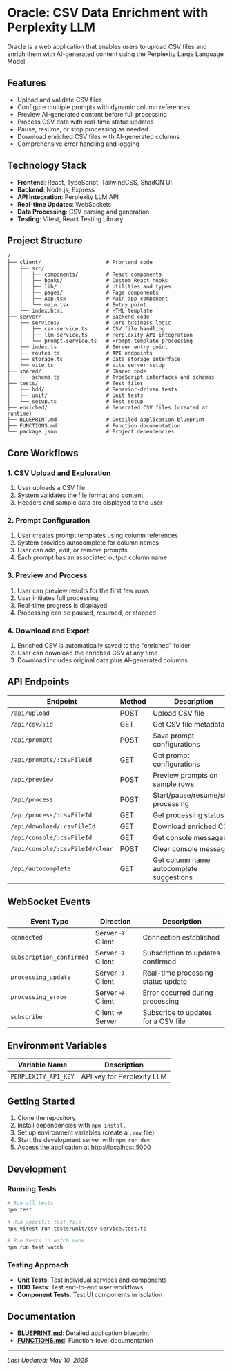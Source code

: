 # Oracle: CSV Data Enrichment with Perplexity LLM

Oracle is a web application that enables users to upload CSV files and enrich them with AI-generated content using the Perplexity Large Language Model.

## Features

- Upload and validate CSV files
- Configure multiple prompts with dynamic column references
- Preview AI-generated content before full processing
- Process CSV data with real-time status updates
- Pause, resume, or stop processing as needed
- Download enriched CSV files with AI-generated columns
- Comprehensive error handling and logging

## Technology Stack

- **Frontend**: React, TypeScript, TailwindCSS, ShadCN UI
- **Backend**: Node.js, Express
- **API Integration**: Perplexity LLM API
- **Real-time Updates**: WebSockets
- **Data Processing**: CSV parsing and generation
- **Testing**: Vitest, React Testing Library

## Project Structure

```
/
├── client/                     # Frontend code
│   ├── src/
│   │   ├── components/         # React components
│   │   ├── hooks/              # Custom React hooks
│   │   ├── lib/                # Utilities and types
│   │   ├── pages/              # Page components
│   │   ├── App.tsx             # Main app component
│   │   └── main.tsx            # Entry point
│   └── index.html              # HTML template
├── server/                     # Backend code
│   ├── services/               # Core business logic
│   │   ├── csv-service.ts      # CSV file handling
│   │   ├── llm-service.ts      # Perplexity API integration
│   │   └── prompt-service.ts   # Prompt template processing
│   ├── index.ts                # Server entry point
│   ├── routes.ts               # API endpoints
│   ├── storage.ts              # Data storage interface
│   └── vite.ts                 # Vite server setup
├── shared/                     # Shared code
│   └── schema.ts               # TypeScript interfaces and schemas
├── tests/                      # Test files
│   ├── bdd/                    # Behavior-driven tests
│   ├── unit/                   # Unit tests
│   └── setup.ts                # Test setup
├── enriched/                   # Generated CSV files (created at runtime)
├── BLUEPRINT.md                # Detailed application blueprint
├── FUNCTIONS.md                # Function documentation
└── package.json                # Project dependencies
```

## Core Workflows

### 1. CSV Upload and Exploration

1. User uploads a CSV file
2. System validates the file format and content
3. Headers and sample data are displayed to the user

### 2. Prompt Configuration

1. User creates prompt templates using column references
2. System provides autocomplete for column names
3. User can add, edit, or remove prompts
4. Each prompt has an associated output column name

### 3. Preview and Process

1. User can preview results for the first few rows
2. User initiates full processing
3. Real-time progress is displayed
4. Processing can be paused, resumed, or stopped

### 4. Download and Export

1. Enriched CSV is automatically saved to the "enriched" folder
2. User can download the enriched CSV at any time
3. Download includes original data plus AI-generated columns

## API Endpoints

| Endpoint | Method | Description |
|----------|--------|-------------|
| `/api/upload` | POST | Upload CSV file |
| `/api/csv/:id` | GET | Get CSV file metadata |
| `/api/prompts` | POST | Save prompt configurations |
| `/api/prompts/:csvFileId` | GET | Get prompt configurations |
| `/api/preview` | POST | Preview prompts on sample rows |
| `/api/process` | POST | Start/pause/resume/stop processing |
| `/api/process/:csvFileId` | GET | Get processing status |
| `/api/download/:csvFileId` | GET | Download enriched CSV |
| `/api/console/:csvFileId` | GET | Get console messages |
| `/api/console/:csvFileId/clear` | POST | Clear console messages |
| `/api/autocomplete` | GET | Get column name autocomplete suggestions |

## WebSocket Events

| Event Type | Direction | Description |
|------------|-----------|-------------|
| `connected` | Server → Client | Connection established |
| `subscription_confirmed` | Server → Client | Subscription to updates confirmed |
| `processing_update` | Server → Client | Real-time processing status update |
| `processing_error` | Server → Client | Error occurred during processing |
| `subscribe` | Client → Server | Subscribe to updates for a CSV file |

## Environment Variables

| Variable Name | Description |
|---------------|-------------|
| `PERPLEXITY_API_KEY` | API key for Perplexity LLM |

## Getting Started

1. Clone the repository
2. Install dependencies with `npm install`
3. Set up environment variables (create a `.env` file)
4. Start the development server with `npm run dev`
5. Access the application at http://localhost:5000

## Development

### Running Tests

```bash
# Run all tests
npm test

# Run specific test file
npx vitest run tests/unit/csv-service.test.ts

# Run tests in watch mode
npm run test:watch
```

### Testing Approach

- **Unit Tests**: Test individual services and components
- **BDD Tests**: Test end-to-end user workflows
- **Component Tests**: Test UI components in isolation

## Documentation

- **[BLUEPRINT.md](BLUEPRINT.md)**: Detailed application blueprint
- **[FUNCTIONS.md](FUNCTIONS.md)**: Function-level documentation

---

*Last Updated: May 10, 2025*